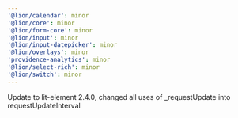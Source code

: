 ```yaml
---
'@lion/calendar': minor
'@lion/core': minor
'@lion/form-core': minor
'@lion/input': minor
'@lion/input-datepicker': minor
'@lion/overlays': minor
'providence-analytics': minor
'@lion/select-rich': minor
'@lion/switch': minor
---
```


Update to lit-element 2.4.0, changed all uses of \_requestUpdate into requestUpdateInterval

